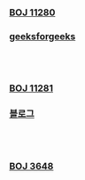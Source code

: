 ### [BOJ 11280](https://www.acmicpc.net/problem/11280)  
### [geeksforgeeks](https://www.geeksforgeeks.org/2-satisfiability-2-sat-problem/)  
  
<br><br>  
### [BOJ 11281](https://www.acmicpc.net/problem/11281)  
### [블로그](https://mona04.github.io/posts/algorithm/boj-platinum/BOJ-11281%29-2-SAT-4/)  


<br><br>
### [BOJ 3648](https://www.acmicpc.net/problem/3648)
